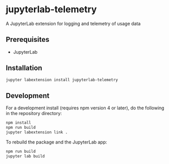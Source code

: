 # jupyterlab-telemetry

A JupyterLab extension for logging and telemetry of usage data


## Prerequisites

* JupyterLab

## Installation

```bash
jupyter labextension install jupyterlab-telemetry
```

## Development

For a development install (requires npm version 4 or later), do the following in the repository directory:

```bash
npm install
npm run build
jupyter labextension link .
```

To rebuild the package and the JupyterLab app:

```bash
npm run build
jupyter lab build
```

